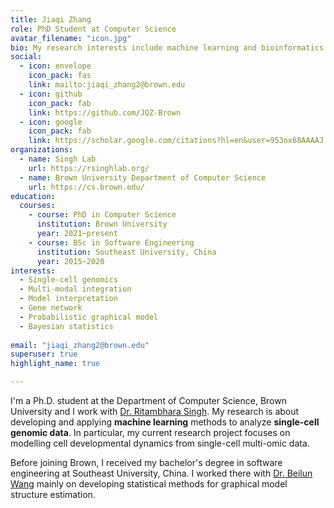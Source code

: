 ```yaml
---
title: Jiaqi Zhang
role: PhD Student at Computer Science
avatar_filename: "icon.jpg"
bio: My research interests include machine learning and bioinformatics.
social:
  - icon: envelope
    icon_pack: fas
    link: mailto:jiaqi_zhang2@brown.edu
  - icon: github
    icon_pack: fab
    link: https://github.com/JQZ-Brown
  - icon: google
    icon_pack: fab
    link: https://scholar.google.com/citations?hl=en&user=953ox68AAAAJ
organizations:
  - name: Singh Lab
    url: https://rsinghlab.org/
  - name: Brown University Department of Computer Science
    url: https://cs.brown.edu/
education:
  courses:
    - course: PhD in Computer Science
      institution: Brown University
      year: 2021~present
    - course: BSc in Software Engineering
      institution: Southeast University, China
      year: 2015~2020
interests:
  - Single-cell genomics
  - Multi-modal integration
  - Model interpretation
  - Gene network
  - Probabilistic graphical model
  - Bayesian statistics
  
email: "jiaqi_zhang2@brown.edu"
superuser: true
highlight_name: true

---
```


I'm a Ph.D. student at the Department of Computer Science, Brown University and I work with [Dr. Ritambhara Singh](https://rsinghlab.org/). My research is about developing and applying **machine learning** methods to analyze **single-cell genomic data**. In particular, my current research project focuses on modelling cell developmental dynamics from single-cell multi-omic data.  

Before joining Brown, I received my bachelor's degree in software engineering at Southeast University, China. I worked there with [Dr. Beilun Wang](https://cse.seu.edu.cn/2019/0105/c23024a257533/pagem.htm) mainly on developing statistical methods for graphical model structure estimation. 